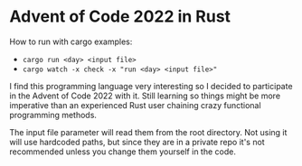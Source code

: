 # Advent of Code 2022 in Rust

How to run with cargo examples: 
* `cargo run <day> <input file>`
* `cargo watch -x check -x "run <day> <input file>"`

I find this programming language very interesting so I decided to participate in the Advent of Code 2022 with it. Still learning so things might be more imperative than an experienced Rust user chaining crazy functional programming methods.

The input file parameter will read them from the root directory. Not using it will use hardcoded paths, but since they are in a private repo it's not recommended unless you change them yourself in the code.
